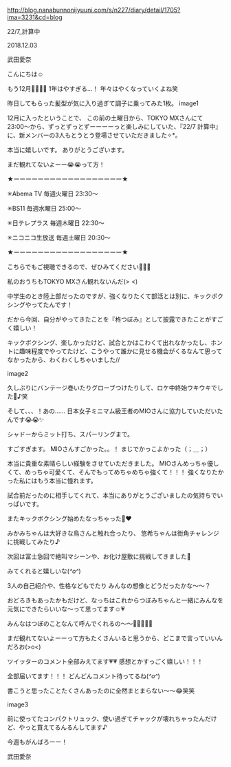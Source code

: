 http://blog.nanabunnonijyuuni.com/s/n227/diary/detail/1705?ima=3231&cd=blog





22/7_計算中

2018.12.03

武田愛奈



こんにちは☺︎





もう12月🎅🏻🎄💗
1年はやすぎる…！
年々はやくなっていくよね笑






昨日してもらった髪型が気に入り過ぎて調子に乗ってみた1枚。
image1








12月に入ったということで、
この前の土曜日から、TOKYO MXさんにて23:00〜から、ずっとずっとずーーーーっと楽しみにしていた、『22/7 計算中』に、新メンバーの3人もとうとう登場させていただきました✧︎*。

本当に嬉しいです。
ありがとうございます。






まだ観れてないよーー😭😭って方！


★ーーーーーーーーーーーーーーーーーー★

✳︎Abema TV
毎週火曜日 23:30〜

✳︎BS11
毎週水曜日 25:00〜

✳︎日テレプラス
毎週木曜日 22:30〜

✳︎ニコニコ生放送
毎週土曜日 20:30〜

★ーーーーーーーーーーーーーーーーーー★


こちらでもご視聴できるので、ぜひみてください🙈💗💗


私のおうちもTOKYO MXさん観れないんだ(> <)









中学生のとき陸上部だったのですが、強くなりたくて部活とは別に、キックボクシングやってたんです！


だから今回、自分がやってきたことを『柊つぼみ』として披露できたことがすごく嬉しい！


キックボクシング、楽しかったけど、試合とかはこわくて出れなかったし、ホントに趣味程度でやってたけど、こうやって誰かに見せる機会がくるなんて思ってなかったから、わくわくしちゃいました//

image2


久しぶりにバンテージ巻いたりグローブつけたりして、ロケ中終始ウキウキでした🙈♪笑


そして、、、！あの……
日本女子ミニマム級王者のMIOさんに協力していただいたんです😭😭✨



シャドーからミット打ち、スパーリングまで。



すごすぎます。
MIOさんすごかった。。！
まじでかっこよかった（；＿；）



本当に貴重な素晴らしい経験をさせていただきました。
MIOさんめっちゃ優しくて、めっちゃ可愛くて、そんでもってめちゃめちゃ強くて！！！
強くなりたかった私にはもう本当に憧れます。



試合前だったのに相手してくれて、本当にありがとうございましたの気持ちでいっぱいです。



またキックボクシング始めたなっちゃった🥊❤︎









みかみちゃんは大好きな鳥さんと触れ合ったり、
悠希ちゃんは街角チャレンジに挑戦してみたり♪


次回は富士急回で絶叫マシーンや、お化け屋敷に挑戦してきました👻




みてくれると嬉しいな(*^o^*)










3人の自己紹介や、性格などもでたり
みんなの想像とどうだったかな〜〜？

おどろきもあったかもだけど、なっちはこれからつぼみちゃんと一緒にみんなを元気にできたらいいな〜って思ってます☺️💗








みんなはつぼのことなんて呼んでくれるの〜〜👩🏻‍🦰🌈✨









まだ観れてないよーーって方もたくさんいると思うから、どこまで言っていいんだろお(>o<)










ツイッターのコメント全部みえてます💗💗
感想とかすっごく嬉しい！！！


全部届いてます！！！
どんどんコメント待ってるね(*^o^*)









書こうと思ったことたくさんあったのに全然まとまらない〜〜😂笑笑









image3


前に使ってたコンパクトリュック、使い過ぎてチャックが壊れちゃったんだけど、やっと買えてるんるんしてます♪







今週もがんばろーー！



武田愛奈 